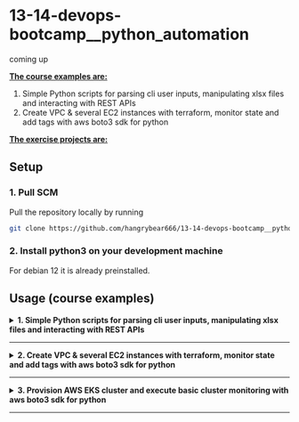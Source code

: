 # 13-14-devops-bootcamp__python_automation
coming up

<b><u>The course examples are:</u></b>
1. Simple Python scripts for parsing cli user inputs, manipulating xlsx files and interacting with REST APIs
2. Create VPC & several EC2 instances with terraform, monitor state and add tags with aws boto3 sdk for python

<b><u>The exercise projects are:</u></b>

## Setup

### 1. Pull SCM

Pull the repository locally by running
```bash
git clone https://github.com/hangrybear666/13-14-devops-bootcamp__python_automation.git
```
### 2. Install python3 on your development machine

For debian 12 it is already preinstalled.

## Usage (course examples)

<details closed>
<summary><b>1. Simple Python scripts for parsing cli user inputs, manipulating xlsx files and interacting with REST APIs</b></summary>

#### a. Enter venv and install dependencies
```bash
python3 -m venv $HOME/.venv
source $HOME/.venv/bin/activate
cd 01-python-basics/
pip install -r requirements.txt
```

#### b. Execute basic demo modules
```bash
python src/countdown.py
python src/csv-manipulation.py
python src/http-requests.py
```

#### c. Freeeze dependencies in requirements file in case you made any changes and exit venv

```bash
cd 01-python-basics/
pip freeze > requirements.txt
deactivate
```

</details>

-----


<details closed>
<summary><b>2. Create VPC & several EC2 instances with terraform, monitor state and add tags with aws boto3 sdk for python</b></summary>

#### a. Create .env file with AWS credentials, Git credentials for remote server setup and any manual terraform overwrites
```bash
cd scripts/
./setup-env-vars.sh
```

#### b. Associate SSH Key to Instance
Create Public/Private Key pair so ec2-instance can add the public key to its ssh_config or use an existing key pair.

#### c. Provide custom variables and launch AWS resources
Create `02-ec2-provisioning_monitoring/terraform/terraform.tfvars` file and change any desired variables by overwriting the default values within `variables.tf`
```bash
my_ips               = ["62.xxx.xxx.251/32", "3.xxx.xxx.109/32"]
public_key_location  = "~/.ssh/id_ed25519.pub"
private_key_location = "~/.ssh/id_ed25519"
instance_count       = 3
```

```bash
# source environment variables, especially AWS access keys
cd 02-ec2-provisioning_monitoring/terraform/
source .env
terraform init
terraform apply
```

#### d. Enter venv and install dependencies
```bash
python3 -m venv $HOME/.venv
source $HOME/.venv/bin/activate
cd 02-ec2-provisioning_monitoring/
pip install -r requirements.txt
```

#### e. Execute ec2 monitoring script and script to add incremental tags to ec2-instances
```bash
python src/monitor-ec2.py
python src/add-ec2-tags.py
```

#### f. Freeeze dependencies in requirements file in case you made any changes and exit venv

```bash
cd 02-ec2-provisioning_monitoring/
pip freeze > requirements.txt
deactivate
```

</details>

-----

<details closed>
<summary><b>3. Provision AWS EKS cluster and execute basic cluster monitoring with aws boto3 sdk for python</b></summary>

#### a. Create EKS cluster with terraform by following project 3 in the terraform repo

Follow the instructions for provisioning EKS cluster with terraform
https://github.com/hangrybear666/12-devops-bootcamp__terraform.git


#### b. Enter venv and install dependencies
```bash
python3 -m venv $HOME/.venv
source $HOME/.venv/bin/activate
cd 02-ec2-provisioning_monitoring/
pip install -r requirements.txt
```

#### c. Execute ec2 monitoring script and script to add incremental tags to ec2-instances
```bash
python src/monitor-eks-cluster.py
```

#### d. Freeeze dependencies in requirements file in case you made any changes and exit venv

```bash
cd 02-ec2-provisioning_monitoring/
pip freeze > requirements.txt
deactivate
```
</details>

-----